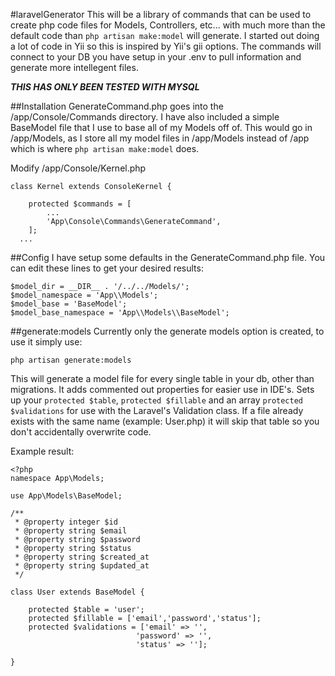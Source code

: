 #laravelGenerator
This will be a library of commands that can be used to create php code files for Models, Controllers, etc... with much more than the 
default code than `php artisan make:model` will generate. I started out doing a lot of code in Yii so this is inspired by Yii's gii options.
The commands will connect to your DB you have setup in your .env to pull information and generate more intellegent files.

***THIS HAS ONLY BEEN TESTED WITH MYSQL***

##Installation
GenerateCommand.php goes into the /app/Console/Commands directory.
I have also included a simple BaseModel file that I use to base all of my Models off of. This would go in /app/Models, as I store
all my model files in /app/Models instead of /app which is where `php artisan make:model` does.

Modify /app/Console/Kernel.php

```
class Kernel extends ConsoleKernel {

	protected $commands = [
		...
		'App\Console\Commands\GenerateCommand',
	];
  ...
```

##Config
I have setup some defaults in the GenerateCommand.php file. You can edit these lines to get your desired results:

```
$model_dir = __DIR__ . '/../../Models/';
$model_namespace = 'App\\Models';
$model_base = 'BaseModel';
$model_base_namespace = 'App\\Models\\BaseModel';
```

##generate:models
Currently only the generate models option is created, to use it simply use:

`php artisan generate:models`

This will generate a model file for every single table in your db, other than migrations. It adds commented out properties
for easier use in IDE's. Sets up your `protected $table`, `protected $fillable` and an array `protected $validations` for 
use with the Laravel's Validation class. If a file already exists with the same name (example: User.php) it will skip that table
so you don't accidentally overwrite code.

Example result:

```
<?php
namespace App\Models;

use App\Models\BaseModel;

/**
 * @property integer $id
 * @property string $email
 * @property string $password
 * @property string $status
 * @property string $created_at
 * @property string $updated_at
 */

class User extends BaseModel {

    protected $table = 'user';
    protected $fillable = ['email','password','status'];
    protected $validations = ['email' => '',
                            'password' => '',
                            'status' => ''];

}
```
